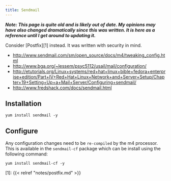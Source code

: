 ```yaml
---
title: Sendmail
---
```


***Note: This page is quite old and is likely out of date. My opinions may have
also changed dramatically since this was written. It is here as a reference
until I get around to updating it.***

Consider [Postfix][1] instead. It was written with security in mind.

* http://www.sendmail.com/sm/open_source/docs/m4/tweaking_config.html
* http://www.bga.org/~lessem/psyc5112/usail/mail/configuration/
* http://etutorials.org/Linux+systems/red+hat+linux+bible+fedora+enterprise+edition/Part+IV+Red+Hat+Linux+Network+and+Server+Setup/Chapter+19+Setting+Up+a+Mail+Server/Configuring+sendmail/
* http://www.fredshack.com/docs/sendmail.html

## Installation

```
yum install sendmail -y
```

## Configure

Any configuration changes need to be `re-compiled` by the m4 processor. This is
available in the `sendmail-cf` package which can be install using the following
command:

```
yum install sendmail-cf -y
```

[1]: {{< relref "notes/postfix.md" >}}
